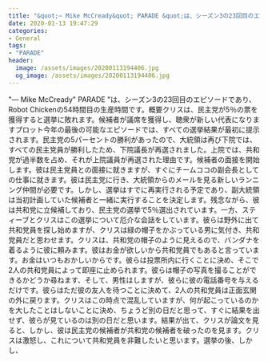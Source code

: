 ```yaml
---
title: "&quot;— Mike McCready&quot; PARADE &quot;は、シーズン3の23回目のエピソードであり、Robot Chickenの54時間目の生産時間です。"
date: 2020-01-13 19:47:29
categories:
- General
tags:
- "PARADE"
header:
  image: /assets/images/20200113194406.jpg
  og_image: /assets/images/20200113194406.jpg
---
```


&quot;— Mike McCready&quot; PARADE &quot;は、シーズン3の23回目のエピソードであり、Robot Chickenの54時間目の生産時間です。概要クリスは、民主党が5％の票を獲得すると選挙に敗れます。候補者が議席を獲得し、聴衆が新しい代表になりますプロット今年の最後の可能なエピソードでは、すべての選挙結果が最初に提示されます。民主党の5パーセントの勝利があったので、大統領は再び下院では、すべての民主党員が勝利したため、下院議長が再選されました。上院では、共和党が過半数を占め、それが上院議員が再選された理由です。候補者の面接を開始します。彼は民主党員との面接に就きますが、すぐにチームココの副会長としての仕事に就きます。彼は民主党に行き、大統領からのメールを見る新しいランニング仲間が必要です。しかし、選挙はすでに再実行される予定であり、副大統領は当初計画していた候補者と一緒に実行することを決定します。残念ながら、彼は共和党に立候補しており、民主党の選挙で5％選出されています。一方、スティーブとクリスはこの選挙について厄介な会話をしています。彼らは野外に出て共和党員を探し始めますが、クリスは緑の帽子をかぶっている男に気付き、共和党員だと思わせます。クリスは、共和党の帽子のように見えるので、バンダナを着るように彼に頼みます。彼はお金が欲しいから共和党員でもあると言っています。お金はいつもおかしいからです。彼らは投票所内に行くことに決め、そこで2人の共和党員によって即座に止められます。彼らは帽子の写真を撮ることができるかどうか尋ねます、そして、男性はしますが、彼らに彼の電話番号を与えるだけです。彼らはただ彼の友人を待つことに決めて、2人の共和党員は正面玄関の外に戻ります。クリスはこの時点で混乱していますが、何が起こっているのかを大したことはしないことに決め、ちょうど別の日だと思って、すぐに結果を出せず、彼らが見ているのは別の日だと思います。結果が出て、クリスが論文を見ると、しかし、彼は民主党の候補者が共和党の候補者を破ったのを見ます。クリスは激怒し、これについて共和党員を非難したいと思います。選挙の後、しかし、
